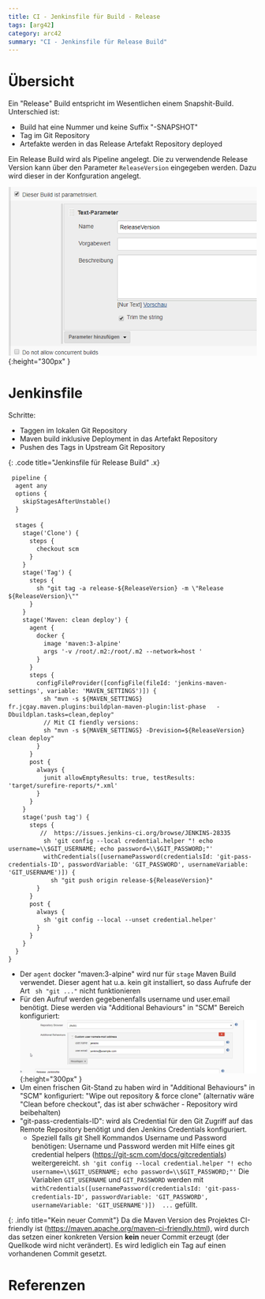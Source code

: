 ```yaml
---
title: CI - Jenkinsfile für Build - Release
tags: [arg42]
category: arc42
summary: "CI - Jenkinsfile für Release Build"
---
```


# Übersicht

Ein "Release" Build entspricht im Wesentlichen einem Snapshit-Build. Unterschied ist:

* Build hat eine Nummer und keine Suffix "-SNAPSHOT"
* Tag im Git Repository
* Artefakte werden in das Release Artefakt Repository deployed  

Ein Release Build wird als Pipeline angelegt. Die zu verwendende Release Version kann über den Parameter `ReleaseVersion` eingegeben 
werden. Dazu wird dieser in der Konfguration angelegt. 

![ReleaseVersion Parameter](08_05_410_jenkins_jenkinsfile/pipeline_release_parameter.png "ReleaseVersion Parameter"){:height="300px" }


# Jenkinsfile

Schritte:

* Taggen im lokalen Git Repository
* Maven build inklusive Deployment in das Artefakt Repository
* Pushen des Tags in Upstream Git Repository
  

{: .code title="Jenkinsfile für Release Build" .x}
~~~
 pipeline {
  agent any 
  options {
    skipStagesAfterUnstable()
  }
  
  stages {
    stage('Clone') {
      steps {
        checkout scm
      }
    }
    stage('Tag') {
      steps {
        sh "git tag -a release-${ReleaseVersion} -m \"Release ${ReleaseVersion}\""  
      }
    }
    stage('Maven: clean deploy') {
      agent {
        docker {
          image 'maven:3-alpine'
          args '-v /root/.m2:/root/.m2 --network=host '
        }
      }
      steps {
        configFileProvider([configFile(fileId: 'jenkins-maven-settings', variable: 'MAVEN_SETTINGS')]) {
          sh "mvn -s ${MAVEN_SETTINGS}  fr.jcgay.maven.plugins:buildplan-maven-plugin:list-phase   -Dbuildplan.tasks=clean,deploy"
          // Mit CI fiendly versions:
          sh "mvn -s ${MAVEN_SETTINGS} -Drevision=${ReleaseVersion} clean deploy"
        }
      }
      post {
        always {
          junit allowEmptyResults: true, testResults: 'target/surefire-reports/*.xml' 
        }
      }
    }
    stage('push tag') {
      steps {
         //  https://issues.jenkins-ci.org/browse/JENKINS-28335
          sh 'git config --local credential.helper "! echo username=\\$GIT_USERNAME; echo password=\\$GIT_PASSWORD;"'
          withCredentials([usernamePassword(credentialsId: 'git-pass-credentials-ID', passwordVariable: 'GIT_PASSWORD', usernameVariable: 'GIT_USERNAME')]) {
            sh "git push origin release-${ReleaseVersion}"
        }
      }
      post {
        always {
          sh 'git config --local --unset credential.helper'
        }
      }
    }  
  }
}

~~~   

* Der `agent` docker "maven:3-alpine" wird nur für `stage` Maven Build verwendet. Dieser agent hat u.a. kein git installiert, 
so dass Aufrufe der Art ` sh "git ..."` nicht funktionieren
*  Für den Aufruf werden gegebenenfalls username und user.email benötigt. Diese werden via "Additional Behaviours" in "SCM" 
Bereich 
konfiguriert: 
![Custom user name](08_05_410_jenkins_jenkinsfile/jenkins_git_custom_user_name.png "Custom user name"){:height="300px" }
* Um einen frischen Git-Stand zu haben wird in "Additional Behaviours" in "SCM"  konfiguriert: "Wipe out repository & force clone" 
(alternativ wäre "Clean before checkout", das ist aber schwächer - Repository wird beibehalten)
* "git-pass-credentials-ID": wird als Credential für den Git Zugriff auf das Remote Repository benötigt und den Jenkins Credentials 
konfiguriert. 
  * Speziell falls git Shell Kommandos Username und Password benötigen:  Username und Password werden mit Hilfe eines git credential helpers (<https://git-scm.com/docs/gitcredentials>) 
weitergereicht. `sh 'git config --local credential.helper "! echo username=\\$GIT_USERNAME; echo password=\\$GIT_PASSWORD;"'`  Die 
Variablen `GIT_USERNAME` und `GIT_PASSWORD` werden mit `withCredentials([usernamePassword(credentialsId: 'git-pass-credentials-ID', passwordVariable: 'GIT_PASSWORD', usernameVariable: 'GIT_USERNAME')]) 
...` gefüllt.

{: .info title="Kein neuer Commit"}
Da die Maven Version des Projektes CI-friendly ist (<https://maven.apache.org/maven-ci-friendly.html>), wird durch das setzen 
einer konkreten Version **kein** neuer Commit erzeugt (der Quellkode wird nicht verändert). Es wird lediglich ein Tag auf einen 
vorhandenen Commit gesetzt.


# Referenzen

